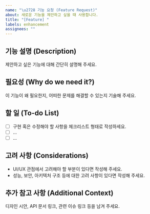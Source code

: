 ```yaml
---
name: "\u2728 기능 요청 (Feature Request)"
about: 새로운 기능을 제안하고 싶을 때 사용합니다.
title: "[Feature] "
labels: enhancement
assignees: ""
---
```


## 기능 설명 (Description)

제안하고 싶은 기능에 대해 간단히 설명해 주세요.

## 필요성 (Why do we need it?)

이 기능이 왜 필요한지, 어떠한 문제를 해결할 수 있는지 기술해 주세요.

## 할 일 (To-do List)

- [ ] 구현 혹은 수정해야 할 사항을 체크리스트 형태로 작성하세요.
- [ ] ...
- [ ] ...

## 고려 사항 (Considerations)

- UI/UX 관점에서 고려해야 할 부분이 있다면 작성해 주세요.
- 성능, 보안, 아키텍처 구조 등에 대한 고려 사항이 있다면 작성해 주세요.

## 추가 참고 사항 (Additional Context)

디자인 시안, API 문서 링크, 관련 이슈 링크 등을 남겨 주세요.
